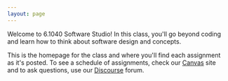 ```yaml
---
layout: page
---
```


Welcome to 6.1040 Software Studio! In this class, you'll go beyond coding and learn how to think about software design and concepts.

This is the homepage for the class and where you'll find each assignment as it's posted. To see a schedule of assignments, check our [Canvas](https://canvas.mit.edu) site and to ask questions, use our [Discourse](https://61040.csail.mit.edu) forum.